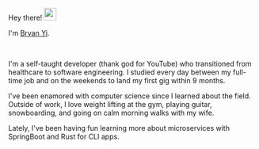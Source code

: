 Hey there! <img style="display:inline" src="https://media.giphy.com/media/hvRJCLFzcasrR4ia7z/giphy.gif" width="25px" height="25px">

I'm [Bryan Yi](http://www.bryanyi.com).

<br/>

I'm a self-taught developer (thank god for YouTube) who transitioned from healthcare to software engineering. I studied every day between my full-time job and on the weekends to land my first gig within 9 months. 

I've been enamored with computer science since I learned about the field. Outside of work, I love weight lifting at the gym, playing guitar, snowboarding, and going on calm morning walks with my wife.

Lately, I've been having fun learning more about microservices with SpringBoot and Rust for CLI apps.
